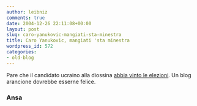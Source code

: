 ```yaml
---
author: leibniz
comments: true
date: 2004-12-26 22:11:08+00:00
layout: post
slug: caro-yanukovic-mangiati-sta-minestra
title: Caro Yanukovic, mangiati 'sta minestra
wordpress_id: 572
categories:
- old-blog
---
```


Pare che il candidato ucraino alla diossina [abbia vinto le elezioni](http://www.ansa.it/main/notizie/fdg/200412262227180476/200412262227180476.html). Un blog arancione dovrebbe esserne felice.




### Ansa
